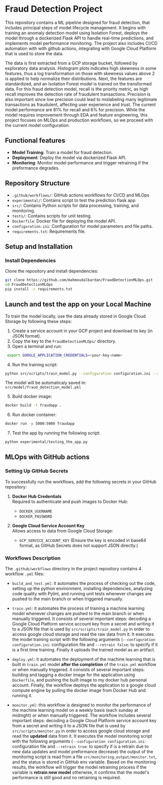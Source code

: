 # Fraud Detection Project

This repository contains a ML pipeline designed for fraud detection, 
that includes principal steps of model lifecycle management. It begins with training
an anomaly detection model using Isolation Forest, deploys the model through 
a dockerized Flask API to handle real-time predictions, and implements model 
performance monitoring. The project also includes CI/CD automation with 
with github actions, integrating with Google Cloud Platform that is used to store the data.


The data is first extracted from a GCP storage bucket, followed by exploratory data analysis.
Histogram plots indicates high skewness in some features, thus a log transformation on those 
with skewness values above 2 is applied to help normalize their distributions. Next, the features are standardized,
and an Isolation Forest model is trained on the transformed data. For this fraud detection model, recall is the priority metric, as high recall improves the detection rate 
of fraudulent transactions. Precision is also important since low precision could lead to mislabeling 
many legitimate transactions as fraudulent, affecting user experience and trust.
The current model performance are 81% for recall and 6% for precision. 
While the model requires improvement through EDA
and feature engineering, this project focuses on MLOps and production workflows,
so we proceed with the current model configuration.


## Functional features 
- **Model Training**: Train a model for fraud detection.
- **Deployment**: Deploy the model via dockerized Flask API.
- **Monitoring**: Monitor model performance and trigger retraining if the preformance degrades.

## Repository Structure
- `.github/workflows/`: GitHub actions workflows for CI/CD and MLOps
- `experimental/`: Contains script to test the prediction flask app
- `src/`: Contains Python scripts for data processing, training, and monitoring.
- `tests/`: Contains scripts for unit testing.
- `Dockerfile`: Docker file for deploying the model API.
- `configuration.ini`: Configuration for model parameters and file paths.
- `requirements.txt`: Requirements file.

## Setup and Installation

### Install Dependencies
Clone the repository and install dependencies:
```bash
git clone https://github.com/mahmoudalbardan/FraudDetectionMLOps.git
cd FraudDetectionMLOps
pip install -r requirements.txt
```

##  Launch and test the app on your Local Machine
To train the model locally, use the data already stored in Google Cloud Storage
by following these steps:
1. Create a service account in your GCP project and download its key (in JSON format).
2. Copy the key to the `FraudDetectionMLOps/` directory.
3. Open a terminal and run:
```bash
 export GOOGLE_APPLICATION_CREDENTIALS=<your-key-name>
 ```
4. Run the training script:
```bash
python src/scripts/train_model.py --configuration configuration.ini --retrain false
```
The model will be automaticaly saved in: `src/model/fraud_detection_model.pkl`

5. Build docker image:
```bash
docker build -t fraudapp .
```
6.  Run docker container:
```bash
docker run -p 5000:5000 fraudapp
```
7. Test the app by running the following script:
```bash
python experimental/testing_the_app.py
```

## MLOps with GitHub actions

### Setting Up GitHub Secrets 
To successfully run the workflows, add the following secrets in your GitHub repository:
1. **Docker Hub Credentials**  
   Required to authenticate and push images to Docker Hub:
    - `DOCKER_USERNAME`
    - `DOCKER_PASSWORD`

2. **Google Cloud Service Account Key**  
   Allows access to data from Google Cloud Storage:
    - `GCP_SERVICE_ACCOUNT_KEY` (Ensure the key is encoded in base64 format, as GitHub Secrets does not support JSON directly.)

### Workflows Description
The `.github/workflows` directory in the project repository contains 4 workflow `.yml` files:

- `build_and_test.yml`: it automates the process of checking out the code, setting up the python
environment, installing dependencies, analyzing code quality with Pylint, and running unit tests whenever changes 
are pushed to the main branch or when triggered manually.


- `train.yml`: it automates the process of training a machine learning model whenever 
changes are pushed to the main branch or when manually triggered. It consists of several important steps: 
decoding a Google Cloud Platform service account key from a secret and writing it to a JSON file that is used by 
`src/scripts/train_model.py` in order to access google cloud storage and read the raw data from it.
It executes the model training script with the following arguments (`--configuration configuration.ini`: configuration file and  `--retrain false`: to specify if it
is a first time training. Finally it uploads the trained model as an artifact. 


- `deploy.yml`: it automates the deployment of the machine learning that is built in `train.yml`
model **after the completion** of the `train.yml` workflow or when manually triggered.
it consists of several important steps: 
building and tagging a docker image for the application using `Dockerfile`, and pushing the built image to my docker hub personal account. 
Finally, the workflow deploys the application to a google cloud compute engine by pulling the 
docker image from Docker Hub and running it.


- `monitor.yml`: this workflow is designed to monitor the performance of the machine learning model on a weekly basis (each sunday at midnight)
or when manually triggered. The workflow includes several important steps:
decoding a Google Cloud Platform service account key from a secret and writing it to a JSON file that is used by
`src/scripts/monitor.py` in order to access google cloud storage and read the **updated** data from it.
It executes the model monitoring script with the following arguments (`--configuration configuration.ini`: configuration file 
and  `--retrain true`: to specify if is a retrain due to new data updates and model preformance decrease)
the output of the monitoring script is read from a file `src/monitoring_output/monitor.txt`,
and the status is stored in GitHub env variable. 
Based on the monitoring results, the workflow will trigger the model retraining process if the variable is **retrain new model** otherwise,
it confirms that the model's performance is still good and no retraining is required.
